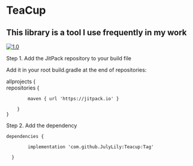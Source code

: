 # TeaCup
##  This library is a tool I use frequently in my work  

 [![1.0](https://jitpack.io/v/JulyLily/Teacup.svg)](https://jitpack.io/#JulyLily/Teacup)  
 
 Step 1. Add the JitPack repository to your build file
   
   Add it in your root build.gradle at the end of repositories:

   
   allprojects {  
   		repositories {
  
  			maven { url 'https://jitpack.io' }
  
  		}  
	} 
   
   Step 2. Add the dependency
  
  	dependencies {  
	
        	implementation 'com.github.JulyLily:Teacup:Tag'
	  
	  }


